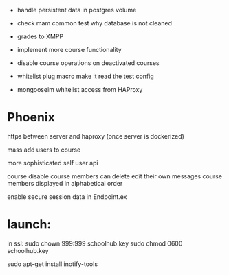 
- handle persistent data in postgres volume
- check mam common test why database is not cleaned

- grades to XMPP
- implement more course functionality

- disable course operations on deactivated courses

- whitelist plug macro make it read the test config
- mongooseim whitelist access from HAProxy


# Phoenix

https between server and haproxy (once server is dockerized)

mass add users to course

more sophisticated self user api

course disable
course members can delete edit their own messages
course members displayed in alphabetical order

enable secure session data in Endpoint.ex


# launch:
in ssl:
sudo chown 999:999 schoolhub.key
sudo chmod 0600 schoolhub.key

sudo apt-get install inotify-tools

